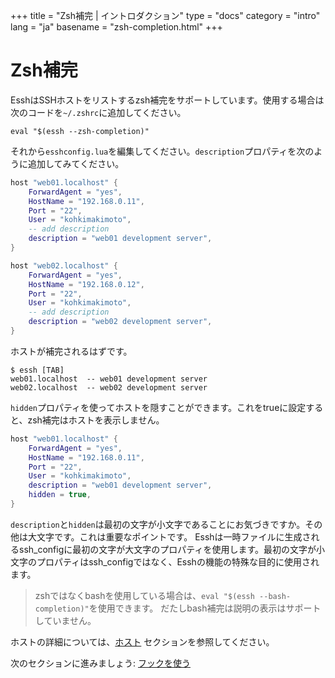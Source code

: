 +++
title = "Zsh補完 | イントロダクション"
type = "docs"
category = "intro"
lang = "ja"
basename = "zsh-completion.html"
+++

# Zsh補完

EsshはSSHホストをリストするzsh補完をサポートしています。使用する場合は次のコードを`~/.zshrc`に追加してください。

~~~
eval "$(essh --zsh-completion)"
~~~

それから`esshconfig.lua`を編集してください。`description`プロパティを次のように追加してみてください。

~~~lua
host "web01.localhost" {
    ForwardAgent = "yes",
    HostName = "192.168.0.11",
    Port = "22",
    User = "kohkimakimoto",
    -- add description
    description = "web01 development server",
}

host "web02.localhost" {
    ForwardAgent = "yes",
    HostName = "192.168.0.12",
    Port = "22",
    User = "kohkimakimoto",
    -- add description
    description = "web02 development server",
}
~~~

ホストが補完されるはずです。

~~~
$ essh [TAB]
web01.localhost  -- web01 development server
web02.localhost  -- web02 development server
~~~

`hidden`プロパティを使ってホストを隠すことができます。これをtrueに設定すると、zsh補完はホストを表示しません。

~~~lua
host "web01.localhost" {
    ForwardAgent = "yes",
    HostName = "192.168.0.11",
    Port = "22",
    User = "kohkimakimoto",
    description = "web01 development server",
    hidden = true,
}
~~~

`description`と`hidden`は最初の文字が小文字であることにお気づきですか。その他は大文字です。これは重要なポイントです。 Esshは一時ファイルに生成されるssh_configに最初の文字が大文字のプロパティを使用します。最初の文字が小文字のプロパティはssh_configではなく、Esshの機能の特殊な目的に使用されます。

> zshではなくbashを使用している場合は、`eval "$(essh --bash-completion)"`を使用できます。 だたしbash補完は説明の表示はサポートしていません。

ホストの詳細については、[ホスト](/essh/docs/ja/hosts.html) セクションを参照してください。

次のセクションに進みましょう: [フックを使う](using-hooks.html)
